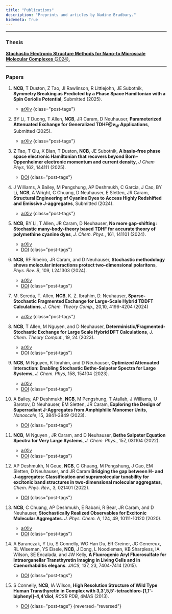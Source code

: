 ```yaml
---
title: "Publications"
description: "Preprints and articles by Nadine Bradbury."
hidemeta: True
---
```

---
### Thesis

[**Stochastic Electronic Structure Methods for Nano-to Microscale Molecular Complexes** (2024).](https://www.proquest.com/openview/4ee2dd11c929a7adf4a99e7519c89b62/1?cbl=18750&diss=y&pq-origsite=gscholar)


---
### Papers
1. **NCB**, T Duston, Z Tao, JI Rawlinson, R Littlejohn, JE Subotnik, **Symmetry Breaking as Predicted by a Phase Space Hamiltonian with a Spin Coriolis Potential**, Submitted (2025).
    - [arXiv](https://arxiv.org/abs/2504.03100)
    {class="post-tags"}

1. BY Li, T Duong, T Allen, **NCB**, JR Caram, D Neuhauser, **Parameterized Attenuated Exchange for Generalized TDHF@$v_W$ Applications**, Submitted (2025).
    - [arXiv](https://arxiv.org/abs/2504.01285v1)
    {class="post-tags"}

1. Z Tao, T Qiu, X Bian, T Duston, **NCB**, JE Subotnik, **A basis-free phase space electronic Hamiltonian that recovers beyond Born–Oppenheimer electronic momentum and current density**, *J Chem Phys*, 162, 144111 (2025).
    - [DOI](https://doi.org/10.1063/5.0260731)
    {class="post-tags"}

1. J Williams, A Bailey, M Pengshung, AP Deshmukh, C Garcia, J Cao, BY Li, **NCB**, A Wright, C Chuang, D Neuhauser, E Sletten, JR Caram, **Structural Engineering of Cyanine Dyes to Access Highly Redshifted and Emissive J-aggregates**, Submitted (2024).
    - [arXiv](https://chemrxiv.org/engage/chemrxiv/article-details/6722c63e5a82cea2fa9167f2)
    {class="post-tags"}

1. **NCB**, BY Li, T Allen, JR Caram, D Neuhauser, **No more gap-shifting: Stochastic many-body-theory based TDHF for accurate theory of polymethine cyanine dyes**, *J. Chem. Phys.*, 161, 141101 (2024).
    - [arXiv](https://arxiv.org/pdf/2308.04385.pdf)
    - [DOI](https://doi.org/10.1063/5.0223783)
    {class="post-tags"}

1. **NCB**, RF Ribeiro, JR Caram, and D Neuhauser, **Stochastic methodology shows molecular interactions protect two-dimensional polaritons**, *Phys. Rev. B*, 109, L241303  (2024).
    - [arXiv](https://arxiv.org/pdf/2308.04385.pdf)
    - [DOI](https://doi.org/10.1103/PhysRevB.109.L241303)
    {class="post-tags"}

1. M. Sereda, T. Allen, **NCB**, K. Z. Ibrahim, D. Neuhauser, **Sparse-Stochastic Fragmented Exchange for Large-Scale Hybrid TDDFT Calculations**, *J. Chem. Theory Comp.*,  20,10, 4196-4204 (2024)
    - [arXiv](https://arxiv.org/pdf/2402.16217.pdf)
    {class="post-tags"}

1.  **NCB**, T Allen, M Nguyen, and D Neuhauser, **Deterministic/Fragmented-Stochastic Exchange for Large Scale Hybrid DFT Calculations**, *J. Chem. Theory Comput.*, 19, 24 (2023).  
    - [arXiv](https://arxiv.org/pdf/2309.02536.pdf)
    - [DOI](https://doi.org/10.1021/acs.jctc.3c00987)
    {class="post-tags"}

1.  **NCB**, M Nguyen, K Ibrahim, and D Neuhauser, **Optimized Attenuated Interaction: Enabling Stochastic Bethe-Salpeter Spectra for Large Systems**, *J. Chem. Phys*, 158, 154104 (2023).
    - [arXiv](https://arxiv.org/abs/2302.07381)
    - [DOI](https://doi.org/10.1063/5.0146555)
    {class="post-tags"}

1.  A Bailey, AP Deshmukh, **NCB**, M Pengshung, T Atallah, J Williams, U Barotov, D Neuhauser, EM Sletten, JR Caram, **Exploring the Design of Superradiant J-Aggregates from Amphiphilic Monomer Units**, *Nanoscale*, 15, 3841-3849 (2023).
    - [DOI](https://doi.org/10.1039/D2NR05747F)
    {class="post-tags"}

1.  **NCB**, M Nguyen  , JR Caram, and D Neuhauser, **Bethe Salpeter Equation Spectra for Very Large Systems**, *J. Chem. Phys.*, 157, 031104 (2022).
    - [arXiv](https://arxiv.org/abs/2205.06690)
    - [DOI](https://doi.org/10.1063/5.0100213)
    {class="post-tags"}

1.  AP Deshmukh, N Geue,   **NCB**, C Chuang, M Pengshung, J Cao, EM Sletten, D Neuhauser, and JR Caram **Bridging the gap between H- and J-aggregates: Classification and supramolecular tunability for excitonic band structures in two-dimensional molecular aggregates**,  *Chem. Phys. Rev.*, 3, 021401 (2022).
    - [DOI](https://doi.org/10.1063/5.0094451)
    {class="post-tags"}

1.  **NCB**, C Chuang, AP Deshmukh, E Rabani, R Bear, JR Caram, and D Neuhauser,  **Stochastically Realized Observables for Excitonic Molecular Aggregates**. *J. Phys. Chem. A*, 124, 49,  10111-10120 (2020).
    - [arXiv](https://arxiv.org/abs/2008.13228)
    - [DOI](https://doi.org/10.1021/acs.jpca.0c07953)
    {class="post-tags"}

1. A Baranczak, Y Liu, S Connelly, WG Han Du, ER Greiner, JC Genereux, RL Wiseman, YS Eisele, **NCB**, J Dong, L Noodleman, KB Sharpless, IA Wilson, SE Encalada, and JW Kelly,  **A Fluorogenic Aryl Fluorosulfate for Intraorganellar Transthyretin Imaging in Living Cells and in Caenorhabditis elegans**. *JACS*, 137, 23, 7404-7414 (2015).
    - [DOI](https://doi.org/10.1021/jacs.5b03042)
    {class="post-tags"}

1. S Connelly, **NCB**, IA Wilson,  **High Resolution Structure of Wild Type Human Transthyretin in Complex with 3,3',5,5'-tetrachloro-[1,1'-biphenyl]-4,4'diol**, *RCSB PDB*, 4MAS (2013).
    - [DOI](https://doi.org/10.2210/pdb4MAS/pdb)
    {class="post-tags"}
{reversed="reversed"}
